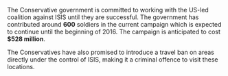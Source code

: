 The Conservative government is committed to working with the US-led coalition against ISIS until they are successful. The government has contributed around **600** soldiers in the current campaign which is expected to continue until the beginning of 2016. The campaign is anticipated to cost **$528 million**.

The Conservatives have also promised to introduce a travel ban on areas directly under the control of ISIS, making it a criminal offence to visit these locations.